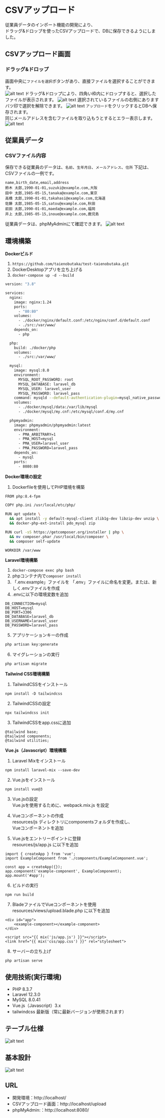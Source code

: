 # CSVアップロード
従業員データのインポート機能の開発により、<br />
ドラッグ&ドロップを使ったCSVアップロードで、DBに保存できるようにしました。
## CSVアップロード画面
### ドラッグ&ドロップ
画面中央に`ファイルを選択`ボタンがあり、直接ファイルを選択することができます。<br />
![alt text](<images/スクリーンショット 2025-03-26 100636.png>)
ドラッグ&ドロップにより、四角い枠内にドロップすると、選択したファイルが表示されます。
![alt text](<images/スクリーンショット 2025-03-26 100025.png>)
選択されているファイルの右側にありますバツ印で選択を解除できます。
![alt text](<images/スクリーンショット 2025-03-26 100657.png>)
`アップロード`をクリックするとDBへ保存されます。<br />
同じメールアドレスを含むファイルを取り込もうとするとエラー表示します。
![alt text](<images/スクリーンショット 2025-03-26 100829.png>)
## 従業員データ
### CSVファイル内容
保存できる従業員のデータは、`名前`、`生年月日`、`メールアドレス`、`住所`
下記は、CSVファイルの一例です。
```
name,birth_date,email,address
鈴木 太郎,1990-01-01,suzuki@example.com,大阪
田中 太郎,1985-05-15,tanaka@example.com,東京
高橋 太郎,1990-01-01,takahasi@example.com,北海道
佐藤 太郎,1985-05-15,satou@example.com,秋田
前田 太郎,1990-01-01,maeda@example.com,福岡
井上 太郎,1985-05-15,inoue@example.com,鹿児島
```
従業員データは、phpMyAdminにて確認できます。
![alt text](<images/スクリーンショット 2025-03-26 100855.png>)
## 環境構築

**Dockerビルド**
1. `https://github.com/taienobutaka/test-taienobutaka.git`
2. DockerDesktopアプリを立ち上げる
3. `docker-compose up -d --build`

``` bash
version: "3.8"

services:
  nginx:
    image: nginx:1.24
    ports:
      - "80:80"
    volumes:
      - ./docker/nginx/default.conf:/etc/nginx/conf.d/default.conf
      - ./src:/var/www/
    depends_on:
      - php

  php:
    build: ./docker/php
    volumes:
      - ./src:/var/www/

  mysql:
    image: mysql:8.0
    environment:
      MYSQL_ROOT_PASSWORD: root
      MYSQL_DATABASE: laravel_db
      MYSQL_USER: laravel_user
      MYSQL_PASSWORD: laravel_pass
    command: mysqld --default-authentication-plugin=mysql_native_password
    volumes:
      - ./docker/mysql/data:/var/lib/mysql
      - ./docker/mysql/my.cnf:/etc/mysql/conf.d/my.cnf

  phpmyadmin:
    image: phpmyadmin/phpmyadmin:latest
    environment:
      - PMA_ARBITRARY=1
      - PMA_HOST=mysql
      - PMA_USER=laravel_user
      - PMA_PASSWORD=laravel_pass
    depends_on:
      - mysql
    ports:
      - 8080:80
```

**Docker環境の設定**
1. Dockerfileを使用してPHP環境を構築
``` bash
FROM php:8.4-fpm

COPY php.ini /usr/local/etc/php/

RUN apt update \
  && apt install -y default-mysql-client zlib1g-dev libzip-dev unzip \
  && docker-php-ext-install pdo_mysql zip

RUN curl -sS https://getcomposer.org/installer | php \
  && mv composer.phar /usr/local/bin/composer \
  && composer self-update

WORKDIR /var/www
```
**Laravel環境構築**
1. `docker-compose exec php bash`
2. phpコンテナ内で`composer install`
3. 「.env.example」ファイルを 「.env」ファイルに命名を変更。または、新しく.envファイルを作成
4. .envに以下の環境変数を追加
```
DB_CONNECTION=mysql
DB_HOST=mysql
DB_PORT=3306
DB_DATABASE=laravel_db
DB_USERNAME=laravel_user
DB_PASSWORD=laravel_pass
```

5. アプリケーションキーの作成
``` bash
php artisan key:generate
```

6. マイグレーションの実行
``` bash
php artisan migrate
```
**Tailwind CSS環境構築**
1. TailwindCSSをインストール
```
npm install -D tailwindcss
```
2. TailwindCSSの設定
```
npx tailwindcss init
```
3. TailwindCSSをapp.cssに追加
```
@tailwind base;
@tailwind components;
@tailwind utilities;
```

**Vue.js（Javascript）環境構築**
1. Laravel Mixをインストール
```
npm install laravel-mix --save-dev
```
2. Vue.jsをインストール
```
npm install vue@3
```
3. Vue.jsの設定<br />
Vue.jsを使用するために、webpack.mix.js を設定

4. Vueコンポーネントの作成<br />
resources/js ディレクトリにcomponentsフォルダを作成し、<br />
Vueコンポーネントを追加

5. Vue.jsをエントリーポイントに登録<br />
resources/js/app.js に以下を追加<br />
```
import { createApp } from 'vue';
import ExampleComponent from './components/ExampleComponent.vue';

const app = createApp({});
app.component('example-component', ExampleComponent);
app.mount('#app');
```
6. ビルドの実行
```
npm run build
```
7. BladeファイルでVueコンポーネントを使用<br />
resources/views/upload.blade.php に以下を追加
```
<div id="app">
    <example-component></example-component>
</div>

<script src="{{ mix('js/app.js') }}"></script>
<link href="{{ mix('css/app.css') }}" rel="stylesheet">
```
8. サーバーの立ち上げ
```
php artisan serve
```

## 使用技術(実行環境)
- PHP 8.3.7
- Laravel 12.3.0
- MySQL 8.0.41
- Vue.js（Javascript）3.x
- tailwindcss 最新版（常に最新バージョンが使用されます）

## テーブル仕様
![alt text](<images/スクリーンショット 2025-03-26 095448.png>)

## 基本設計
![alt text](<images/スクリーンショット 2025-03-26 151223.png>)

## URL
- 開発環境：http://localhost/
- CSVアップロード画面：http://localhost/upload
- phpMyAdmin:：http://localhost:8080/
